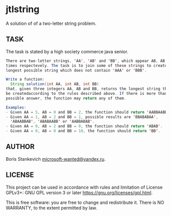 # jtlstring
A solution of of a two-letter string problem.

## TASK

  The task is stated by a high society commerce java senior.

```java
There are two-letter strings, 'AA', 'AB' and 'BB', which appear AB, AB and BB
times respectevely. The task is to join some of these strings to create the
longest possible string which does not contain 'AAA' or 'BBB'.

Write a function:
  String solution(int AA, int AB, int BB)
that, given three integers AA, AB and BB, returns the longest string that can
be createdaccording to the rules described above. If there is more than one
possible answer, the function may return any of them.

Examples:
- Given AA = 5, AB = 0 and BB = 2, the function should return 'AABBAABBAA'.
- Given AA = 1, AB = 2 and BB = 1, possible results are 'BBABABAA',
  'ABAABBAB', 'ABABAABB' or 'AABBABAB'.
- Given AA = 0, AB = 2 and BB = 0, the function should return 'ABAB'.
- Given AA = 0, AB = 0 and BB = 10, the function should return 'BB'.
```

## AUTHOR

  Boris Stankevich <microsoft-wanted@yandex.ru>.

## LICENSE

  This project can be used in accordance with rules and limitation of
  License GPLv3+: GNU GPL version 3 or later
  <https://gnu.org/licenses/gpl.html>.

  This is free software: you are free to change and redistribute it.
  There is NO WARRANTY, to the extent permitted by law.
